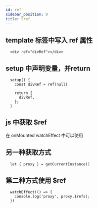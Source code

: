 ```yaml
---
id: ref
sidebar_position: 0
title: Sref
---
```


## template 标签中写入 ref 属性
```
  <div ref="divRef"></div>
```

## setup 中声明变量，并return
```
  setup() {
    const divRef = ref(null)

    return {
      divRef,
    };
  }
```

## js 中获取 $ref
在 onMounted watchEffect 中可以使用

## 另一种获取方式
```
  let { proxy } = getCurrentInstance()
```

## 第二种方式使用 $ref
  
```
  watchEffect(() => {
    console.log('proxy', proxy.$refs);
  })
```